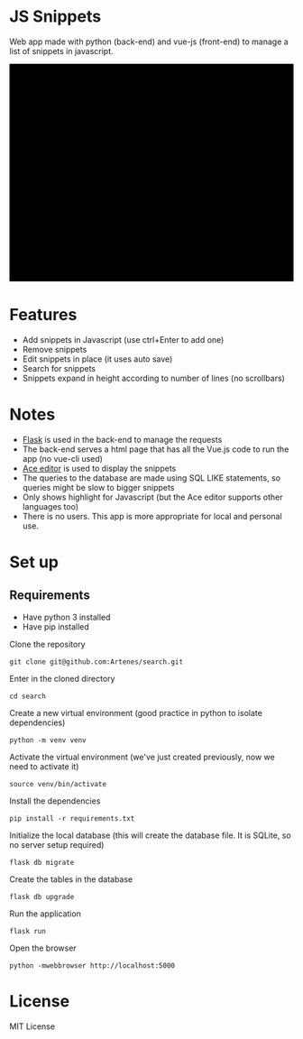 # JS Snippets

Web app made with python (back-end) and vue-js (front-end) to manage a list of snippets in javascript.

![Usage](docs/usage.gif)

# Features
- Add snippets in Javascript (use ctrl+Enter to add one)
- Remove snippets
- Edit snippets in place (it uses auto save)
- Search for snippets
- Snippets expand in height according to number of lines (no scrollbars)

# Notes
- [Flask](http://flask.pocoo.org/) is used in the back-end to manage the requests
- The back-end serves a html page that has all the Vue.js code to run the app (no vue-cli used)
- [Ace editor](https://ace.c9.io/) is used to display the snippets
- The queries to the database are made using SQL LIKE statements, so queries might be slow to bigger snippets
- Only shows highlight for Javascript (but the Ace editor supports other languages too)
- There is no users. This app is more appropriate for local and personal use.

# Set up

## Requirements

- Have python 3 installed
- Have pip installed

Clone the repository

```
git clone git@github.com:Artenes/search.git
```

Enter in the cloned directory
```
cd search
```

Create a new virtual environment (good practice in python to isolate dependencies)
```
python -m venv venv
```

Activate the virtual environment (we've just created previously, now we need to activate it)
```
source venv/bin/activate
```

Install the dependencies
```
pip install -r requirements.txt
```

Initialize the local database (this will create the database file. It is SQLite, so no server setup required)
```
flask db migrate
```

Create the tables in the database
```
flask db upgrade
```

Run the application
```
flask run
```

Open the browser
```
python -mwebbrowser http://localhost:5000
```

# License

MIT License